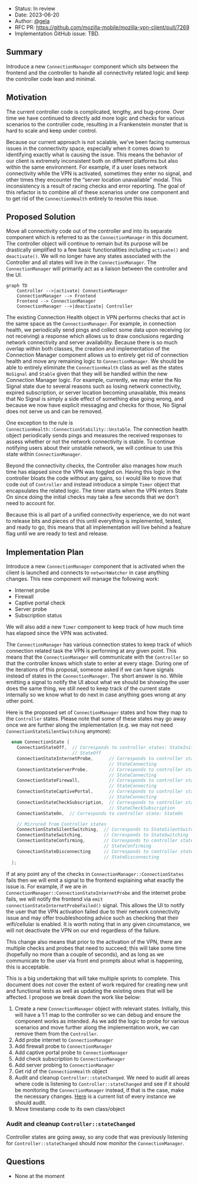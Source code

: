 - Status: In review
- Date: 2023-06-20
- Author: [@gela](https://github.com/gela)
- RFC PR: https://github.com/mozilla-mobile/mozilla-vpn-client/pull/7269
- Implementation GitHub issue: TBD.


## Summary
Introduce a new `ConnectionManager` component which sits between the frontend and the controller to handle all connectivity related logic and keep the controller code lean and minimal.

## Motivation
The current controller code is complicated, lengthy, and bug-prone. Over time we have continued to directly add more logic and checks for various scenarios to the controller code, resulting in a Frankenstein monster that is hard to scale and keep under control.

Because our current approach is not scalable, we’ve been facing numerous issues in the connectivity space, especially when it comes down to identifying exactly what is causing the issue. This means the behavior of our client is extremely inconsistent both on different platforms but also within the same environment. For example, if a user loses network connectivity while the VPN is activated, sometimes they enter no signal, and other times they encounter the “server location unavailable” modal. This inconsistency is a result of racing checks and error reporting. The goal of this refactor is to combine all of these scenarios under one component and to get rid of the `ConnectionHealth` entirely to resolve this issue.


## Proposed Solution
Move all connectivity code out of the controller and into its separate component which is referred to as the `ConnectionManager` in this document. The controller object will continue to remain but its purpose will be drastically simplified to a few basic functionalities including `activate()` and `deactivate()`. We will no longer have any states associated with the Controller and all states will live in the `ConnectionManager`. The `ConnectionManager` will primarily act as a liaison between the controller and the UI. 

```mermaid
graph TD
    Controller -->|activate| ConnectionManager
    ConnectionManager --> Frontend
    Frontend --> ConnectionManager
    ConnectionManager -->|deactivate| Controller
```

The existing Connection Health object in VPN performs checks that act in the same space as the `ConnectionManager`. For example, in connection health, we periodically send pings and collect some data upon receiving (or not receiving) a response which allows us to draw conclusions regarding network connectivity and server availability. Because there is so much overlap within both classes, the creation and implementation of the Connection Manager component allows us to entirely get rid of connection health and move any remaining logic to `ConnectionManager`. We should be able to entirely eliminate the `ConnectionHealth` class as well as the states `NoSignal` and `Stable` given that they will be handled within the new Connection Manager logic. For example, currently, we may enter the No Signal state due to several reasons such as losing network connectivity, expired subscription, or server location becoming unavailable, this means that No Signal is simply a side effect of something else going wrong, and because we now have explicit messaging and checks for those, No Signal does not serve us and can be removed.

One exception to the rule is `ConnectionHealth::ConnectionStability::Unstable`. The connection health object periodically sends pings and measures the received responses to assess whether or not the network connectivity is stable. To continue notifying users about their unstable network, we will continue to use this state within `ConnectionManager`. 

Beyond the connectivity checks, the Controller also manages how much time has elapsed since the VPN was toggled on. Having this logic in the controller bloats the code without any gains, so I would like to move that code out of `Controller` and instead introduce a simple `Timer` object that encapsulates the related logic. The timer starts when the VPN enters State On since doing the initial checks may take a few seconds that we don't need to account for.

Because this is all part of a unified connectivity experience, we do not want to release bits and pieces of this until everything is implemented, tested, and ready to go, this means that all implementation will live behind a feature flag until we are ready to test and release.


## Implementation Plan
Introduce a new `ConnectionManager` component that is activated when the client is launched and connects to `networkWatcher` in case anything changes. This new component will manage the following work:
- Internet probe
- Firewall
- Captive portal check
- Server probe
- Subscription status

We will also add a new `Timer` component to keep track of how much time has elapsed since the VPN was activated. 


The `ConnectionManager` has various connection states to keep track of which connection related task the VPN is performing at any given point. This means that the `ConnectionManager` will communicate with the `Controller` so that the controller knows which state to enter at every stage. During one of the iterations of this proposal, someone asked if we can have signals instead of states in the `ConnectionManager`. The short answer is no. While emitting a signal to notify the UI about what we should be showing the user does the same thing, we still need to keep track of the current state internally so we know what to do next in case anything goes wrong at any other point.

Here is the proposed set of `ConnectionManager` states and how they map to the `Controller` states. Please note that some of these states may go away once we are further along the implementation (e.g. we may not need `ConnectionStateSilentSwitching` anymore):

```c++
  enum ConnectionState {
    ConnectionStateOff,  // Corresponds to controller states: StateInitializing,
                         // StateOff
    ConnectionStateInternetProbe,      // Corresponds to controller states:
                                       // StateConnecting
    ConnectionStateServerProbe,        // Corresponds to controller states:
                                       // StateConnecting
    ConnectionStateFirewall,           // Corresponds to controller states:
                                       // StateConnecting
    ConnectionStateCaptivePortal,      // Corresponds to controller states:
                                       // StateConnecting
    ConnectionStateCheckSubscription,  // Corresponds to controller states:
                                       // StateCheckSubscription
    ConnectionStateOn,  // Corresponds to controller state: StateOn

    // Mirrored from Controller states
    ConnectionStateSilentSwitching,  // Corresponds to StateSilentSwitching
    ConnectionStateSwitching,        // Corresponds to StateSwitching
    ConnectionStateConfirming,       // Corresponds to controller states:
                                     // StateConfirming
    ConnectionStateDisconnecting     // Corresponds to controller state:
                                     // StateDisconnecting
  };
```

If at any point any of the checks in `ConnectionManager::ConnectionStates` fails then we will emit a signal to the frontend explaining what exactly the issue is. For example, if we are in `ConnectionManager::ConnectionStateInternetProbe` and the internet probe fails, we will notify the frontend via `emit connectionStateInternetProbeFailed()` signal. This allows the UI to notify the user that the VPN activation failed due to their network connectivity issue and may offer troubleshooting advice such as checking that their wifi/cellular is enabled. It is worth noting that in any given circumstance, we will not deactivate the VPN on our end regardless of the failure. 

This change also means that prior to the activation of the VPN, there are multiple checks and probes that need to succeed; this will take some time (hopefully no more than a couple of seconds), and as long as we communicate to the user via front end prompts about what is happening, this is acceptable.

This is a big undertaking that will take multiple sprints to complete. This document does not cover the extent of work required for creating new unit and functional tests as well as updating the existing ones that will be affected. I propose we break down the work like below:

1. Create a new `ConnectionManager` object with relevant states. Initially, this will have a 1:1 map to the controller so we can debug and ensure the component works as intended. As we add the logic to probe for various scenarios and move further along the implementation work, we can remove them from the `Controller`.
2. Add probe internet to `ConnectionManager`
3. Add firewall probe to `ConnectionManager`
4. Add captive portal probe to `ConnectionManager`
5. Add check subscription to `ConnectionManager`
6. Add server probing to `ConnectionManager`
7. Get rid of the `ConnectionHealth` object
8. Audit and cleanup `Controller::stateChanged`. We need to audit all areas where code is listening to `Controller::stateChanged` and see if it should be monitoring the `ConnectionManager` instead, if that is the case, make the necessary changes. [Here](https://searchfox.org/mozilla-vpn-client/search?q=Controller%3A%3AstateChanged&path=&case=false&regexp=false) is a current list of every instance we should audit.
9. Move timestamp code to its own class/object


### Audit and cleanup `Controller::stateChanged`
Controller states are going away, so any code that was previously listening for `Controller::stateChanged` should now monitor the `ConnectionManager`.


## Questions
- None at the moment
